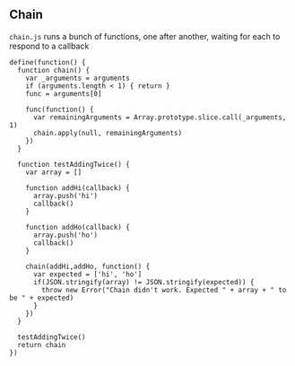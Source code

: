 Chain
-----

`chain.js` runs a bunch of functions, one after another, waiting for each to respond to a callback

    define(function() {
      function chain() {
        var _arguments = arguments
        if (arguments.length < 1) { return }
        func = arguments[0]

        func(function() {
          var remainingArguments = Array.prototype.slice.call(_arguments, 1)
          chain.apply(null, remainingArguments)
        })
      }

      function testAddingTwice() {
        var array = []

        function addHi(callback) {
          array.push('hi')
          callback()
        }

        function addHo(callback) {
          array.push('ho')
          callback()
        }

        chain(addHi,addHo, function() {
          var expected = ['hi', 'ho']
          if(JSON.stringify(array) != JSON.stringify(expected)) {
            throw new Error("Chain didn't work. Expected " + array + " to be " + expected)
          }
        })
      }

      testAddingTwice()
      return chain
    })
